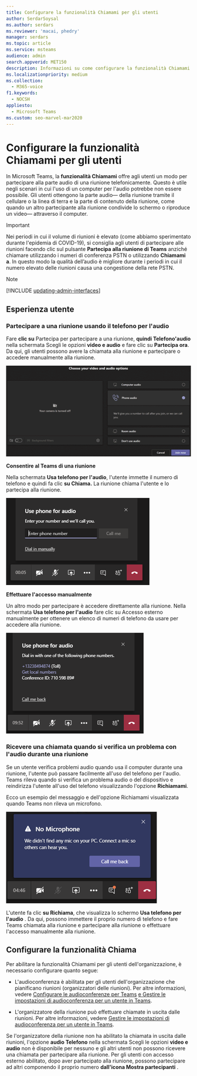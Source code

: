 ```yaml
---
title: Configurare la funzionalità Chiamami per gli utenti
author: SerdarSoysal
ms.author: serdars
ms.reviewer: 'macai, phedry'
manager: serdars
ms.topic: article
ms.service: msteams
audience: admin
search.appverid: MET150
description: Informazioni su come configurare la funzionalità Chiamami in Teams in modo che gli utenti possano partecipare alla parte audio tramite telefono quando usano il computer per l'audio potrebbe non essere possibile.
ms.localizationpriority: medium
ms.collection:
  - M365-voice
f1.keywords:
  - NOCSH
appliesto:
  - Microsoft Teams
ms.custom: seo-marvel-mar2020
---
```


# <a name="set-up-the-call-me-feature-for-your-users"></a>Configurare la funzionalità Chiamami per gli utenti

In Microsoft Teams, la **funzionalità Chiamami** offre agli utenti un modo per partecipare alla parte audio di una riunione telefonicamente. Questo è utile negli scenari in cui l'uso di un computer per l'audio potrebbe non essere possibile. Gli utenti ottengono la parte audio&mdash; della riunione tramite il cellulare o la linea di terra e la parte di contenuto della riunione, come quando un altro partecipante alla riunione condivide lo schermo o riproduce un video&mdash; attraverso il computer.

> [!IMPORTANT]
> 
> Nei periodi in cui il volume di riunioni è elevato (come abbiamo sperimentato durante l'epidemia di COVID-19), si consiglia agli utenti di partecipare alle riunioni facendo clic sul pulsante <strong>Partecipa alla riunione di Teams</strong> anziché chiamare utilizzando i numeri di conferenza PSTN o utilizzando <strong>Chiamami a</strong>. In questo modo la qualità dell’audio è migliore durante i periodi in cui il numero elevato delle riunioni causa una congestione della rete PSTN.

> [!NOTE]
> [!INCLUDE [updating-admin-interfaces](includes/updating-admin-interfaces.md)]

## <a name="the-user-experience"></a>Esperienza utente

### <a name="join-a-meeting-by-using-phone-for-audio"></a>Partecipare a una riunione usando il telefono per l'audio

Fare **clic su** Partecipa per partecipare a una riunione, **quindi Telefono'audio** nella schermata Scegli le opzioni **video e audio** e fare clic su **Partecipa ora**. Da qui, gli utenti possono avere la chiamata alla riunione e partecipare o accedere manualmente alla riunione.

![Schermata dell'opzione Telefono audio.](media/set-up-the-call-me-feature-for-your-users-phone-audio.png)

**Consentire al Teams di una riunione**

Nella schermata **Usa telefono per l'audio**, l'utente immette il numero di telefono e quindi fa clic **su Chiama.** La riunione chiama l'utente e lo partecipa alla riunione.

![Schermata dell'opzione Chiamami nella schermata Usa telefono per l'audio.](media/set-up-the-call-me-feature-for-your-users-call-me.png)

**Effettuare l'accesso manualmente**

Un altro modo per partecipare è accedere direttamente alla riunione. Nella schermata **Usa telefono per l'audio** fare  clic su Accesso esterno manualmente per ottenere un elenco di numeri di telefono da usare per accedere alla riunione.

![Schermata dell'opzione Accesso manuale.](media/set-up-the-call-me-feature-for-your-users-dial-in.png)

### <a name="get-a-call-back-when-something-goes-wrong-with-audio-during-a-meeting"></a>Ricevere una chiamata quando si verifica un problema con l'audio durante una riunione

Se un utente verifica problemi audio quando usa il computer durante una riunione, l'utente può passare facilmente all'uso del telefono per l'audio. Teams rileva quando si verifica un problema audio o del dispositivo e reindirizza l'utente all'uso del telefono visualizzando l'opzione **Richiamami**.

Ecco un esempio del messaggio e dell'opzione Richiamami visualizzata quando Teams non rileva un microfono.

![Schermata dell'opzione Richiama.](media/set-up-the-call-me-feature-for-your-users-no-mic.PNG)

L'utente fa clic **su Richiama**, che visualizza lo schermo **Usa telefono per l'audio** . Da qui, possono immettere il proprio numero di telefono e fare Teams chiamata alla riunione e partecipare alla riunione o effettuare l'accesso manualmente alla riunione.

## <a name="set-up-the-call-me-feature"></a>Configurare la funzionalità Chiama

Per abilitare la funzionalità Chiamami per gli utenti dell'organizzazione, è necessario configurare quanto segue:

- L'audioconferenza è abilitata per gli utenti dell'organizzazione che pianificano riunioni (organizzatori delle riunioni). Per altre informazioni, vedere [Configurare le audioconferenze per Teams](set-up-audio-conferencing-in-teams.md) [e Gestire le impostazioni di audioconferenza per un utente in Teams](manage-the-audio-conferencing-settings-for-a-user-in-teams.md).

- L'organizzatore della riunione può effettuare chiamate in uscita dalle riunioni. Per altre informazioni, vedere [Gestire le impostazioni di audioconferenza per un utente in Teams](manage-the-audio-conferencing-settings-for-a-user-in-teams.md).

Se l'organizzatore della riunione non ha abilitato la chiamata in uscita dalle riunioni, l'opzione **audio Telefono** nella schermata Scegli le opzioni **video e audio** non è disponibile per nessuno e gli altri utenti non possono ricevere una chiamata per partecipare alla riunione. Per gli utenti con accesso esterno abilitato, dopo aver partecipato alla riunione, possono partecipare ad altri componendo il proprio numero **dall'icona Mostra partecipanti** .
